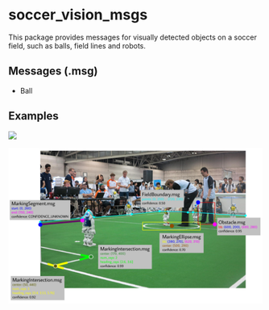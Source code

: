 # soccer_vision_msgs

This package provides messages for visually detected objects on a soccer field, such as balls, field lines and robots.

## Messages (.msg)

* Ball


## Examples

![](images/soccer_vision_msgs_visualized.png)

![](images/obstacle_fieldboundary_markings_visualized.png)